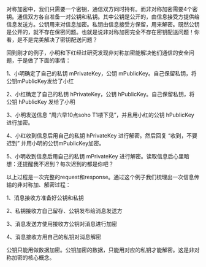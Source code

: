 对称加密中，我们只需要一个密钥，通信双方同时持有。而非对称加密需要4个密钥。通信双方各自准备一对公钥和私钥。其中公钥是公开的，由信息接受方提供给信息发送方。公钥用来对信息加密。私钥由信息接受方保留，用来解密。既然公钥是公开的，就不存在保密问题。也就是说非对称加密完全不存在密钥配送问题！你看，是不是完美解决了密钥配送问题？

回到刚才的例子，小明和下红经过研究发现非对称加密能解决他们通信的安全问题，于是做了下面的事情：

1、小明确定了自己的私钥 mPrivateKey，公钥 mPublicKey。自己保留私钥，将公钥mPublicKey发给了小红

2、小红确定了自己的私钥 hPrivateKey，公钥 hPublicKey。自己保留私钥，将公钥 hPublicKey 发给了小明

3、小明发送信息 “周六早10点soho T1楼下见”，并且用小红的公钥 hPublicKey 进行加密。

4、小红收到信息后用自己的私钥 hPrivateKey 进行解密。然后回复 “收到，不要迟到” 并用小明的公钥mPublicKey加密。

5、小明收到信息后用自己的私钥 mPrivateKey 进行解密。读取信息后心里暗想：还提醒我不迟到？每次迟到的都是你吧？

以上过程是一次完整的request和response。通过这个例子我们梳理出一次信息传输的非对称加、解密过程：

1、消息接收方准备好公钥和私钥

2、私钥接收方自己留存、公钥发布给消息发送方

3、消息发送方使用接收方公钥对消息进行加密

4、消息接收方用自己的私钥对消息解密

公钥只能用做数据加密。公钥加密的数据，只能用对应的私钥才能解密。这是非对称加密的核心概念。